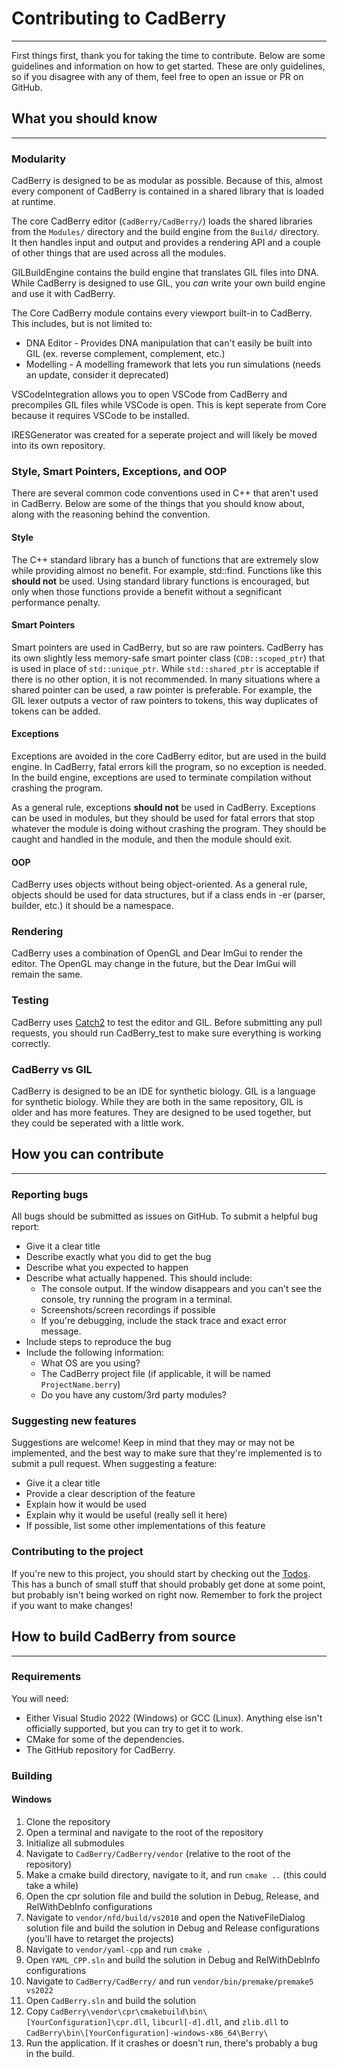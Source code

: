 # Contributing to CadBerry
____________________________
First things first, thank you for taking the time to contribute. Below are some guidelines and information on how to get started. These are only guidelines, so if you disagree with any of them, feel free to open an issue or PR on GitHub. 

## What you should know
____________________________

### Modularity
CadBerry is designed to be as modular as possible. Because of this, almost every component of CadBerry is contained in a shared library that is loaded at runtime. 

The core CadBerry editor (`CadBerry/CadBerry/`) loads the shared libraries from the `Modules/` directory and the build engine from the `Build/` directory. It then handles input and output and provides a rendering API and a couple of other things that are used across all the modules.

GILBuildEngine contains the build engine that translates GIL files into DNA. While CadBerry is designed to use GIL, you *can* write your own build engine and use it with CadBerry.

The Core CadBerry module contains every viewport built-in to CadBerry. This includes, but is not limited to:
 * DNA Editor - Provides DNA manipulation that can't easily be built into GIL (ex. reverse complement, complement, etc.)
 * Modelling - A modelling framework that lets you run simulations (needs an update, consider it deprecated)

VSCodeIntegration allows you to open VSCode from CadBerry and precompiles GIL files while VSCode is open. This is kept seperate from Core because it requires VSCode to be installed.

IRESGenerator was created for a seperate project and will likely be moved into its own repository. 

### Style, Smart Pointers, Exceptions, and OOP
There are several common code conventions used in C++ that aren't used in CadBerry. Below are some of the things that you should know about, along with the reasoning behind the convention.

#### Style
The C++ standard library has a bunch of functions that are extremely slow while providing almost no benefit. For example, std::find. Functions like this **should not** be used. Using standard library functions is encouraged, but only when those functions provide a benefit without a segnificant performance penalty.

#### Smart Pointers
Smart pointers are used in CadBerry, but so are raw pointers. CadBerry has its own slightly less memory-safe smart pointer class (`CDB::scoped_ptr`) that is used in place of `std::unique_ptr`. While `std::shared_ptr` is acceptable if there is no other option, it is not recommended. In many situations where a shared pointer can be used, a raw pointer is preferable. For example, the GIL lexer outputs a vector of raw pointers to tokens, this way duplicates of tokens can be added.

#### Exceptions
Exceptions are avoided in the core CadBerry editor, but are used in the build engine. In CadBerry, fatal errors kill the program, so no exception is needed. In the build engine, exceptions are used to terminate compilation without crashing the program.

As a general rule, exceptions **should not** be used in CadBerry. Exceptions can be used in modules, but they should be used for fatal errors that stop whatever the module is doing without crashing the program. They should be caught and handled in the module, and then the module should exit.

#### OOP
CadBerry uses objects without being object-oriented. As a general rule, objects should be used for data structures, but if a class ends in -er (parser, builder, etc.) it should be a namespace. 


### Rendering
CadBerry uses a combination of OpenGL and Dear ImGui to render the editor. The OpenGL may change in the future, but the Dear ImGui will remain the same.

### Testing
CadBerry uses [Catch2](https://github.com/catchorg/Catch2) to test the editor and GIL. Before submitting any pull requests, you should run CadBerry_test to make sure everything is working correctly.

### CadBerry vs GIL
CadBerry is designed to be an IDE for synthetic biology. GIL is a language for synthetic biology. While they are both in the same repository, GIL is older and has more features. They are designed to be used together, but they could be seperated with a little work.

## How you can contribute
____________________________
### Reporting bugs
All bugs should be submitted as issues on GitHub. To submit a helpful bug report:
 * Give it a clear title
 * Describe exactly what you did to get the bug 
 * Describe what you expected to happen
 * Describe what actually happened. This should include:
    * The console output. If the window disappears and you can't see the console, try running the program in a terminal.
    * Screenshots/screen recordings if possible
    * If you're debugging, include the stack trace and exact error message. 
 * Include steps to reproduce the bug
 * Include the following information:
    * What OS are you using?
    * The CadBerry project file (if applicable, it will be named `ProjectName.berry`)
    * Do you have any custom/3rd party modules?

### Suggesting new features
Suggestions are welcome! Keep in mind that they may or may not be implemented, and the best way to make sure that they're implemented is to submit a pull request. When suggesting a feature:
 * Give it a clear title
 * Provide a clear description of the feature
 * Explain how it would be used
 * Explain why it would be useful (really sell it here)
 * If possible, list some other implementations of this feature

### Contributing to the project
If you're new to this project, you should start by checking out the [Todos](https://github.com/CamelCaseCam/CadBerry/issues/4). This has a bunch of small stuff that should probably get done at some point, but probably isn't being worked on right now. Remember to fork the project if you want to make changes!

## How to build CadBerry from source
____________________________
### Requirements
You will need:
 * Either Visual Studio 2022 (Windows) or GCC (Linux). Anything else isn't officially supported, but you can try to get it to work.
 * CMake for some of the dependencies.
 * The GitHub repository for CadBerry.

### Building
#### Windows
1. Clone the repository
2. Open a terminal and navigate to the root of the repository
3. Initialize all submodules
4. Navigate to `CadBerry/CadBerry/vendor` (relative to the root of the repository)
5. Make a cmake build directory, navigate to it, and run `cmake ..` (this could take a while)
6. Open the cpr solution file and build the solution in Debug, Release, and RelWithDebInfo configurations
7. Navigate to `vendor/nfd/build/vs2010` and open the NativeFileDialog solution file and build the solution in Debug and Release configurations (you'll have to retarget the projects)
8. Navigate to `vendor/yaml-cpp` and run `cmake .`
9. Open `YAML_CPP.sln` and build the solution in Debug and RelWithDebInfo configurations
10. Navigate to `CadBerry/CadBerry/` and run `vendor/bin/premake/premake5 vs2022`
11. Open `CadBerry.sln` and build the solution
12. Copy `CadBerry\vendor\cpr\cmakebuild\bin\[YourConfiguration]\cpr.dll`, `libcurl[-d].dll`, and `zlib.dll` to `CadBerry\bin\[YourConfiguration]-windows-x86_64\Berry\`
13. Run the application. If it crashes or doesn't run, there's probably a bug in the build.